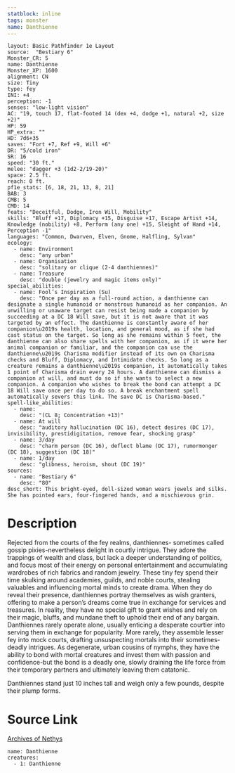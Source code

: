 ```yaml
---
statblock: inline
tags: monster
name: Danthienne
---
```

```statblock
layout: Basic Pathfinder 1e Layout
source:  "Bestiary 6"
Monster_CR: 5
name: Danthienne
Monster_XP: 1600
alignment: CN
size: Tiny
type: fey
INI: +4
perception: -1
senses: "low-light vision"
AC: "19, touch 17, flat-footed 14 (dex +4, dodge +1, natural +2, size +2)"
HP: 59
HP_extra: ""
HD: 7d6+35
saves: "Fort +7, Ref +9, Will +6"
DR: "5/cold iron"
SR: 16
speed: "30 ft."
melee: "dagger +3 (1d2-2/19-20)"
space: 2.5 ft.
reach: 0 ft.
pf1e_stats: [6, 18, 21, 13, 8, 21]
BAB: 3
CMB: 5
CMD: 14
feats: "Deceitful, Dodge, Iron Will, Mobility"
skills: "Bluff +17, Diplomacy +15, Disguise +17, Escape Artist +14, Knowledge (nobility) +8, Perform (any one) +15, Sleight of Hand +14, Perception -1"
languages: "Common, Dwarven, Elven, Gnome, Halfling, Sylvan"
ecology:
  - name: Environment
    desc: "any urban"
  - name: Organisation
    desc: "solitary or clique (2-4 danthiennes)"
  - name: Treasure
    desc: "double (jewelry and magic items only)"
special_abilities:
  - name: Fool’s Inspiration (Su)
    desc: "Once per day as a full-round action, a danthienne can designate a single humanoid or monstrous humanoid as her companion. An unwilling or unaware target can resist being made a companion by succeeding at a DC 18 Will save, but it is not aware that it was targeted by an effect. The danthienne is constantly aware of her companion\u2019s health, location, and general mood, as if she had cast status on the target. So long as she remains within 5 feet, the danthienne can also share spells with her companion, as if it were her animal companion or familiar, and the companion can use the danthienne\u2019s Charisma modifier instead of its own on Charisma checks and Bluff, Diplomacy, and Intimidate checks. So long as a creature remains a danthienne\u2019s companion, it automatically takes 1 point of Charisma drain every 24 hours. A danthienne can dismiss a companion at will, and must do so if she wants to select a new companion. A companion who wishes to break the bond can attempt a DC 18 Will save once per day to do so. A break enchantment spell automatically severs this link. The save DC is Charisma-based."
spell-like_abilities:
  - name:
    desc: "(CL 8; Concentration +13)"
  - name: At will
    desc: "auditory hallucination (DC 16), detect desires (DC 17), invisibility, prestidigitation, remove fear, shocking grasp"
  - name: 3/day
    desc: "charm person (DC 16), deflect blame (DC 17), rumormonger (DC 18), suggestion (DC 18)"
  - name: 1/day
    desc: "glibness, heroism, shout (DC 19)"
sources:
  - name: "Bestiary 6"
    desc: "80"
desc_short: This bright-eyed, doll-sized woman wears jewels and silks. She has pointed ears, four-fingered hands, and a mischievous grin.
```
# Description
Rejected from the courts of the fey realms, danthiennes- sometimes called gossip pixies-nevertheless delight in courtly intrigue. They adore the trappings of wealth and class, but lack a deeper understanding of politics, and focus most of their energy on personal entertainment and accumulating wardrobes of rich fabrics and random jewelry. These tiny fey spend their time skulking around academies, guilds, and noble courts, stealing valuables and influencing mortal minds to create drama. When they do reveal their presence, danthiennes portray themselves as wish granters, offering to make a person’s dreams come true in exchange for services and treasures. In reality, they have no special gift to grant wishes and rely on their magic, bluffs, and mundane theft to uphold their end of any bargain. Danthiennes rarely operate alone, usually enticing a desperate courtier into serving them in exchange for popularity. More rarely, they assemble lesser fey into mock courts, drafting unsuspecting mortals into their sometimes-deadly intrigues. As degenerate, urban cousins of nymphs, they have the ability to bond with mortal creatures and invest them with passion and confidence-but the bond is a deadly one, slowly draining the life force from their temporary partners and ultimately leaving them catatonic. 

Danthiennes stand just 10 inches tall and weigh only a few pounds, despite their plump forms.
# Source Link
[Archives of Nethys](https://aonprd.com/MonsterDisplay.aspx?ItemName=Danthienne)
```encounter-table
name: Danthienne
creatures:
  - 1: Danthienne
```
